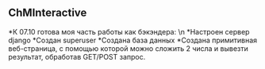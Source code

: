 ## ChMInteractive
 *К 07.10 готова моя часть работы как бэкэндера: \n
 *Настроен сервер django 
 *Создан superuser 
 *Создана база данных
 *Создана примитивная веб-страница, с помощью которой можно сложить 2 числа и вывезти результат, обработав GET/POST запрос. 
